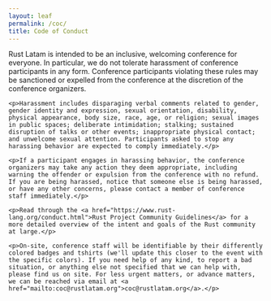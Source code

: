 ```yaml
---
layout: leaf
permalink: /coc/
title: Code of Conduct
---
```


<div class="coc">
    <p>Rust Latam is intended to be an inclusive, welcoming conference for everyone. In particular, we do not tolerate harassment of conference participants in any form. Conference participants violating these rules may be sanctioned or expelled from the conference at the discretion of the conference organizers.</p>

    <p>Harassment includes disparaging verbal comments related to gender, gender identity and expression, sexual orientation, disability, physical appearance, body size, race, age, or religion; sexual images in public spaces; deliberate intimidation; stalking; sustained disruption of talks or other events; inappropriate physical contact; and unwelcome sexual attention. Participants asked to stop any harassing behavior are expected to comply immediately.</p>

    <p>If a participant engages in harassing behavior, the conference organizers may take any action they deem appropriate, including warning the offender or expulsion from the conference with no refund. If you are being harassed, notice that someone else is being harassed, or have any other concerns, please contact a member of conference staff immediately.</p>

    <p>Read through the <a href="https://www.rust-lang.org/conduct.html">Rust Project Community Guidelines</a> for a more detailed overview of the intent and goals of the Rust community at large.</p>

    <p>On-site, conference staff will be identifiable by their differently colored badges and tshirts (we'll update this closer to the event with the specific colors). If you need help of any kind, to report a bad situation, or anything else not specified that we can help with, please find us on site. For less urgent matters, or advance matters, we can be reached via email at <a href="mailto:coc@rustlatam.org">coc@rustlatam.org</a>.</p>

<div>
